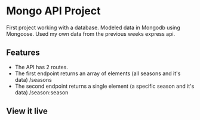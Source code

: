 # Mongo API Project

First project working with a database. Modeled data in Mongodb using Mongoose. Used my own data from the previous weeks express api.

## Features

- The API has 2 routes.
- The first endpoint returns an array of elements (all seasons and it's data) /seasons
- The second endpoint returns a single element (a specific season and it's data) /season:season

## View it live
